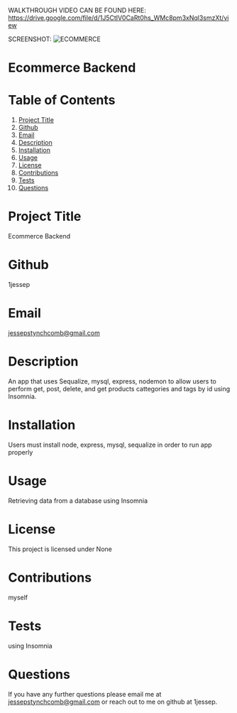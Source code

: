 WALKTHROUGH VIDEO CAN BE FOUND HERE:
https://drive.google.com/file/d/1J5CtIV0CaRt0hs_WMc8pm3xNql3smzXt/view

SCREENSHOT:
![ECOMMERCE](https://user-images.githubusercontent.com/110129027/211964737-14e78a5d-597f-4942-bd64-7678f3e11e91.png)



  # Ecommerce Backend

  # Table of Contents
  1. [Project Title](#Title)
  2. [Github](#Github)
  3. [Email](#Email)
  4. [Description](#Description)
  5. [Installation](#Installation)
  6. [Usage](#Usage)
  7. [License](#License)
  8. [Contributions](#Contributions)
  9. [Tests](#Tests)
  10. [Questions](#Questions)
  
  
  # Project Title
  Ecommerce Backend
  # Github
  1jessep
  # Email
  jessepstynchcomb@gmail.com
  # Description
  An app that uses Sequalize, mysql, express, nodemon to allow users to perform get, post, delete, and get products cattegories and tags by id using Insomnia.
  # Installation
  Users must install node, express, mysql, sequalize in order to run app properly
  # Usage
  Retrieving data from a database using Insomnia
  # License
  This project is licensed under None
  # Contributions
  myself
  # Tests
  using Insomnia
  # Questions
  If you have any further questions please email me at jessepstynchcomb@gmail.com or reach out to me on github at 1jessep.
